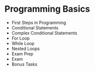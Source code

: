 # Programming Basics

* First Steps in Programming
* Conditional Statements
* Complex Conditional Statements
* For Loop
* While Loop
* Nested Loops
* Exam Prep
* Exam
* Bonus Tasks
